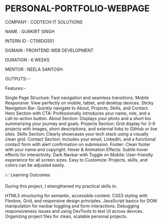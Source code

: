 # PERSONAL-PORTFOLIO-WEBPAGE

COMPANY : CODTECH IT SOLUTIONS

NAME : GURKIRT SINGH

INTERN ID : CT06DG551

DOMAIN : FRONTEND WEB DEVELOPMENT

DURATION : 6 WEEKS

MENTOR : NEELA SANTOSH

OUTPUTS:--














Features:-


 Single Page Structure: Fast navigation and seamless transitions.
 Mobile Responsive: View perfectly on mobile, tablet, and desktop devices.
 Sticky Navigation Bar: Quickly navigate to About, Projects, Skills, and Contact.
Hero Section with CTA: Professionally introduces your name, role, and a call-to-action button.
 About Section: Displays your photo and a short bio summarizing your journey and goals.
 Projects Section: Grid display for 3-6 projects with images, short descriptions, and external links to GitHub or live sites.
 Skills Section: Clearly showcases your tech stack using a visually clean grid.
 Contact Section: Includes your email, LinkedIn, and a functional contact form with alert confirmation on submission.
 Footer: Clean footer with your name and copyright.
 Hover & Animation Effects: Subtle hover effects for interactivity.
 Dark Navbar with Toggle on Mobile: User-friendly experience for all screen sizes.
 Easy to Customize: Projects, skills, and colors can be adjusted easily.

📈 Learning Outcomes



During this project, I strengthened my practical skills in:

 HTML5 structuring for semantic, accessible content.
CSS3 styling with Flexbox, Grid, and responsive design principles.
 JavaScript basics for DOM manipulation for navbar toggling and form interactions.
 Debugging responsiveness issues and using DevTools to test UI across devices.
 Organizing project files for clean, scalable personal projects.

